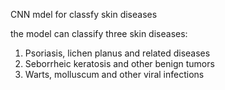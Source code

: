 CNN mdel for classfy skin diseases  

the model can classify three skin diseases:
1. Psoriasis, lichen planus and related diseases
2. Seborrheic keratosis and other benign tumors
3. Warts, molluscum and other viral infections
